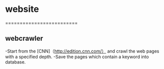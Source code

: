 # website
=========================

webcrawler
-------------------------
-Start from the [CNN]（http://edition.cnn.com/） and crawl the web pages with a specified depth.
-Save the pages which contain a keyword into database.
